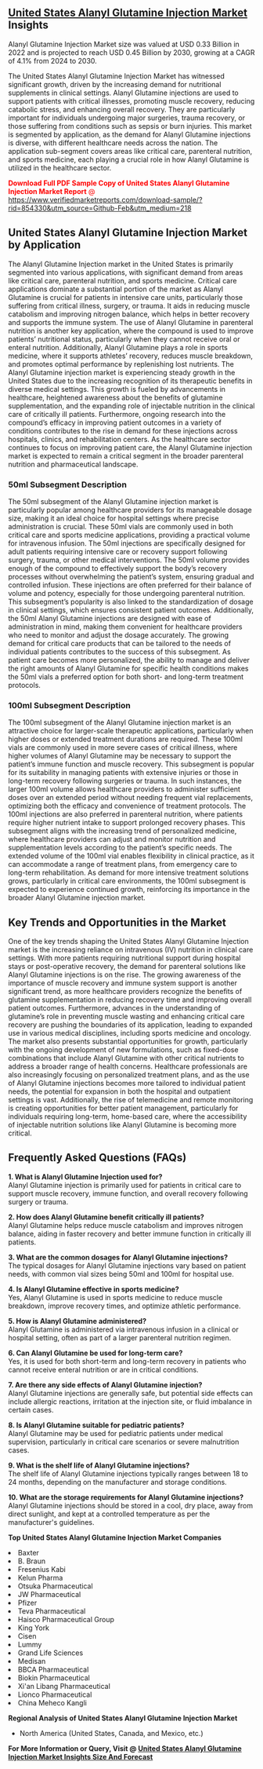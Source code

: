 <h2><a href="https://www.verifiedmarketreports.com/download-sample/?rid=854330&amp;utm_source=Github-Feb&amp;utm_medium=218" target="_blank">United States Alanyl Glutamine Injection Market</a> Insights</h2><p>Alanyl Glutamine Injection Market size was valued at USD 0.33 Billion in 2022 and is projected to reach USD 0.45 Billion by 2030, growing at a CAGR of 4.1% from 2024 to 2030.</p><p><p>The United States Alanyl Glutamine Injection Market has witnessed significant growth, driven by the increasing demand for nutritional supplements in clinical settings. Alanyl Glutamine injections are used to support patients with critical illnesses, promoting muscle recovery, reducing catabolic stress, and enhancing overall recovery. They are particularly important for individuals undergoing major surgeries, trauma recovery, or those suffering from conditions such as sepsis or burn injuries. This market is segmented by application, as the demand for Alanyl Glutamine injections is diverse, with different healthcare needs across the nation. The application sub-segment covers areas like critical care, parenteral nutrition, and sports medicine, each playing a crucial role in how Alanyl Glutamine is utilized in the healthcare sector. <p><span class=""><span style="color: #ff0000;"><strong>Download Full PDF Sample Copy of United States Alanyl Glutamine Injection Market Report</strong> @ </span><a href="https://www.verifiedmarketreports.com/download-sample/?rid=854330&amp;utm_source=Github-Feb&amp;utm_medium=218" target="_blank">https://www.verifiedmarketreports.com/download-sample/?rid=854330&amp;utm_source=Github-Feb&amp;utm_medium=218</a></span></p></p> <h2>United States Alanyl Glutamine Injection Market by Application</h2> <p>The Alanyl Glutamine Injection market in the United States is primarily segmented into various applications, with significant demand from areas like critical care, parenteral nutrition, and sports medicine. Critical care applications dominate a substantial portion of the market as Alanyl Glutamine is crucial for patients in intensive care units, particularly those suffering from critical illness, surgery, or trauma. It aids in reducing muscle catabolism and improving nitrogen balance, which helps in better recovery and supports the immune system. The use of Alanyl Glutamine in parenteral nutrition is another key application, where the compound is used to improve patients’ nutritional status, particularly when they cannot receive oral or enteral nutrition. Additionally, Alanyl Glutamine plays a role in sports medicine, where it supports athletes’ recovery, reduces muscle breakdown, and promotes optimal performance by replenishing lost nutrients. The Alanyl Glutamine injection market is experiencing steady growth in the United States due to the increasing recognition of its therapeutic benefits in diverse medical settings. This growth is fueled by advancements in healthcare, heightened awareness about the benefits of glutamine supplementation, and the expanding role of injectable nutrition in the clinical care of critically ill patients. Furthermore, ongoing research into the compound’s efficacy in improving patient outcomes in a variety of conditions contributes to the rise in demand for these injections across hospitals, clinics, and rehabilitation centers. As the healthcare sector continues to focus on improving patient care, the Alanyl Glutamine injection market is expected to remain a critical segment in the broader parenteral nutrition and pharmaceutical landscape. <h3>50ml Subsegment Description</h3> <p>The 50ml subsegment of the Alanyl Glutamine injection market is particularly popular among healthcare providers for its manageable dosage size, making it an ideal choice for hospital settings where precise administration is crucial. These 50ml vials are commonly used in both critical care and sports medicine applications, providing a practical volume for intravenous infusion. The 50ml injections are specifically designed for adult patients requiring intensive care or recovery support following surgery, trauma, or other medical interventions. The 50ml volume provides enough of the compound to effectively support the body’s recovery processes without overwhelming the patient’s system, ensuring gradual and controlled infusion. These injections are often preferred for their balance of volume and potency, especially for those undergoing parenteral nutrition. This subsegment’s popularity is also linked to the standardization of dosage in clinical settings, which ensures consistent patient outcomes. Additionally, the 50ml Alanyl Glutamine injections are designed with ease of administration in mind, making them convenient for healthcare providers who need to monitor and adjust the dosage accurately. The growing demand for critical care products that can be tailored to the needs of individual patients contributes to the success of this subsegment. As patient care becomes more personalized, the ability to manage and deliver the right amounts of Alanyl Glutamine for specific health conditions makes the 50ml vials a preferred option for both short- and long-term treatment protocols. <h3>100ml Subsegment Description</h3> <p>The 100ml subsegment of the Alanyl Glutamine injection market is an attractive choice for larger-scale therapeutic applications, particularly when higher doses or extended treatment durations are required. These 100ml vials are commonly used in more severe cases of critical illness, where higher volumes of Alanyl Glutamine may be necessary to support the patient’s immune function and muscle recovery. This subsegment is popular for its suitability in managing patients with extensive injuries or those in long-term recovery following surgeries or trauma. In such instances, the larger 100ml volume allows healthcare providers to administer sufficient doses over an extended period without needing frequent vial replacements, optimizing both the efficacy and convenience of treatment protocols. The 100ml injections are also preferred in parenteral nutrition, where patients require higher nutrient intake to support prolonged recovery phases. This subsegment aligns with the increasing trend of personalized medicine, where healthcare providers can adjust and monitor nutrition and supplementation levels according to the patient’s specific needs. The extended volume of the 100ml vial enables flexibility in clinical practice, as it can accommodate a range of treatment plans, from emergency care to long-term rehabilitation. As demand for more intensive treatment solutions grows, particularly in critical care environments, the 100ml subsegment is expected to experience continued growth, reinforcing its importance in the broader Alanyl Glutamine injection market. <h2>Key Trends and Opportunities in the Market</h2> <p>One of the key trends shaping the United States Alanyl Glutamine Injection market is the increasing reliance on intravenous (IV) nutrition in clinical care settings. With more patients requiring nutritional support during hospital stays or post-operative recovery, the demand for parenteral solutions like Alanyl Glutamine injections is on the rise. The growing awareness of the importance of muscle recovery and immune system support is another significant trend, as more healthcare providers recognize the benefits of glutamine supplementation in reducing recovery time and improving overall patient outcomes. Furthermore, advances in the understanding of glutamine’s role in preventing muscle wasting and enhancing critical care recovery are pushing the boundaries of its application, leading to expanded use in various medical disciplines, including sports medicine and oncology. The market also presents substantial opportunities for growth, particularly with the ongoing development of new formulations, such as fixed-dose combinations that include Alanyl Glutamine with other critical nutrients to address a broader range of health concerns. Healthcare professionals are also increasingly focusing on personalized treatment plans, and as the use of Alanyl Glutamine injections becomes more tailored to individual patient needs, the potential for expansion in both the hospital and outpatient settings is vast. Additionally, the rise of telemedicine and remote monitoring is creating opportunities for better patient management, particularly for individuals requiring long-term, home-based care, where the accessibility of injectable nutrition solutions like Alanyl Glutamine is becoming more critical. <h2>Frequently Asked Questions (FAQs)</h2> <p><strong>1. What is Alanyl Glutamine Injection used for?</strong><br>Alanyl Glutamine injection is primarily used for patients in critical care to support muscle recovery, immune function, and overall recovery following surgery or trauma.</p> <p><strong>2. How does Alanyl Glutamine benefit critically ill patients?</strong><br>Alanyl Glutamine helps reduce muscle catabolism and improves nitrogen balance, aiding in faster recovery and better immune function in critically ill patients.</p> <p><strong>3. What are the common dosages for Alanyl Glutamine injections?</strong><br>The typical dosages for Alanyl Glutamine injections vary based on patient needs, with common vial sizes being 50ml and 100ml for hospital use.</p> <p><strong>4. Is Alanyl Glutamine effective in sports medicine?</strong><br>Yes, Alanyl Glutamine is used in sports medicine to reduce muscle breakdown, improve recovery times, and optimize athletic performance.</p> <p><strong>5. How is Alanyl Glutamine administered?</strong><br>Alanyl Glutamine is administered via intravenous infusion in a clinical or hospital setting, often as part of a larger parenteral nutrition regimen.</p> <p><strong>6. Can Alanyl Glutamine be used for long-term care?</strong><br>Yes, it is used for both short-term and long-term recovery in patients who cannot receive enteral nutrition or are in critical conditions.</p> <p><strong>7. Are there any side effects of Alanyl Glutamine injection?</strong><br>Alanyl Glutamine injections are generally safe, but potential side effects can include allergic reactions, irritation at the injection site, or fluid imbalance in certain cases.</p> <p><strong>8. Is Alanyl Glutamine suitable for pediatric patients?</strong><br>Alanyl Glutamine may be used for pediatric patients under medical supervision, particularly in critical care scenarios or severe malnutrition cases.</p> <p><strong>9. What is the shelf life of Alanyl Glutamine injections?</strong><br>The shelf life of Alanyl Glutamine injections typically ranges between 18 to 24 months, depending on the manufacturer and storage conditions.</p> <p><strong>10. What are the storage requirements for Alanyl Glutamine injections?</strong><br>Alanyl Glutamine injections should be stored in a cool, dry place, away from direct sunlight, and kept at a controlled temperature as per the manufacturer's guidelines.</p> </p><p><strong>Top United States Alanyl Glutamine Injection Market Companies</strong></p><div data-test-id=""><p><li>Baxter</li><li> B. Braun</li><li> Fresenius Kabi</li><li> Kelun Pharma</li><li> Otsuka Pharmaceutical</li><li> JW Pharmaceutical</li><li> Pfizer</li><li> Teva Pharmaceutical</li><li> Haisco Pharmaceutical Group</li><li> King York</li><li> Cisen</li><li> Lummy</li><li> Grand Life Sciences</li><li> Medisan</li><li> BBCA Pharmaceutical</li><li> Biokin Pharmaceutical</li><li> Xi'an Libang Pharmaceutical</li><li> Lionco Pharmaceutical</li><li> China Meheco Kangli</li></p><div><strong>Regional Analysis of&nbsp;United States Alanyl Glutamine Injection Market</strong></div><ul><li dir="ltr"><p dir="ltr">North America&nbsp;(United States, Canada, and Mexico, etc.)</p></li></ul><p><strong>For More Information or Query, Visit @&nbsp;</strong><strong><a href="https://www.verifiedmarketreports.com/product/alanyl-glutamine-injection-market/?utm_source=Github-Feb&amp;utm_medium=218" target="_blank">United States Alanyl Glutamine Injection Market Insights Size And Forecast</a></strong></p></div>
